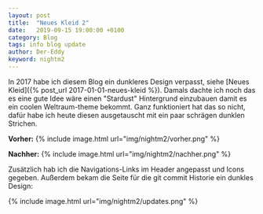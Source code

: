 ```yaml
---
layout: post
title:  "Neues Kleid 2"
date:   2019-09-15 19:00:00 +0100
category: Blog
tags: info blog update
author: Der-Eddy
keyword: nightm2
---
```

In 2017 habe ich diesem Blog ein dunkleres Design verpasst, siehe [Neues Kleid]({% post_url 2017-01-01-neues-kleid %}). Damals dachte ich noch das es eine gute Idee wäre einen "Stardust" Hintergrund einzubauen damit es ein coolen Weltraum-theme bekommt. Ganz funktioniert hat das so nicht, dafür habe ich heute diesen ausgetauscht mit ein paar schrägen dunklen Strichen.

**Vorher:**
{% include image.html url="img/nightm2/vorher.png" %}

**Nachher:**
{% include image.html url="img/nightm2/nachher.png" %}

Zusätzlich hab ich die Navigations-Links im Header angepasst und Icons gegeben. Außerdem bekam die Seite für die git commit Historie ein dunkles Design:

{% include image.html url="img/nightm2/updates.png" %}
